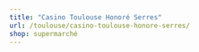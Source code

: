 ```yaml
---
title: "Casino Toulouse Honoré Serres"
url: /toulouse/casino-toulouse-honore-serres/
shop: supermarché
---
```


